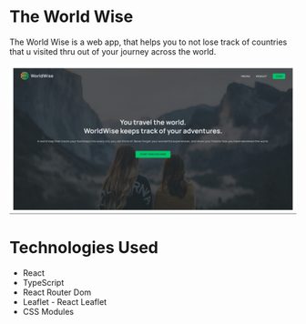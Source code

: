 # The World Wise

The World Wise is a web app, that helps you to not lose track of countries that u visited thru out of your journey across the world.

![Home Page](public/homepage.png)

# Technologies Used

- React
- TypeScript
- React Router Dom
- Leaflet - React Leaflet
- CSS Modules
